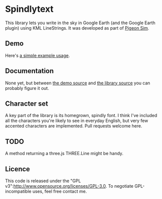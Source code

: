 Spindlytext
===========

This library lets you write in the sky in Google Earth (and the Google Earth plugin) using KML LineStrings. It was developed as part of [Pigeon Sim](https://github.com/jawj/pigeonsim).

Demo
----

Here's [a simple example usage](http://jawj.github.com/spindlytext/).

Documentation
-------------

None yet, but between [the demo source](https://github.com/jawj/spindlytext/blob/gh-pages/index.html) and [the library source](https://github.com/jawj/spindlytext/blob/master/spindlytext.coffee) you can probably figure it out.

Character set
-------------

A key part of the library is its homegrown, spindly font. I think I've included all the characters you're likely to see in everyday English, but very few accented characters are implemented. Pull requests welcome here.

TODO
----

A method returning a three.js THREE.Line might be handy.

Licence
-------

This code is released under the "GPL v3":http://www.opensource.org/licenses/GPL-3.0. To negotiate GPL-incompatible uses, feel free contact me.
